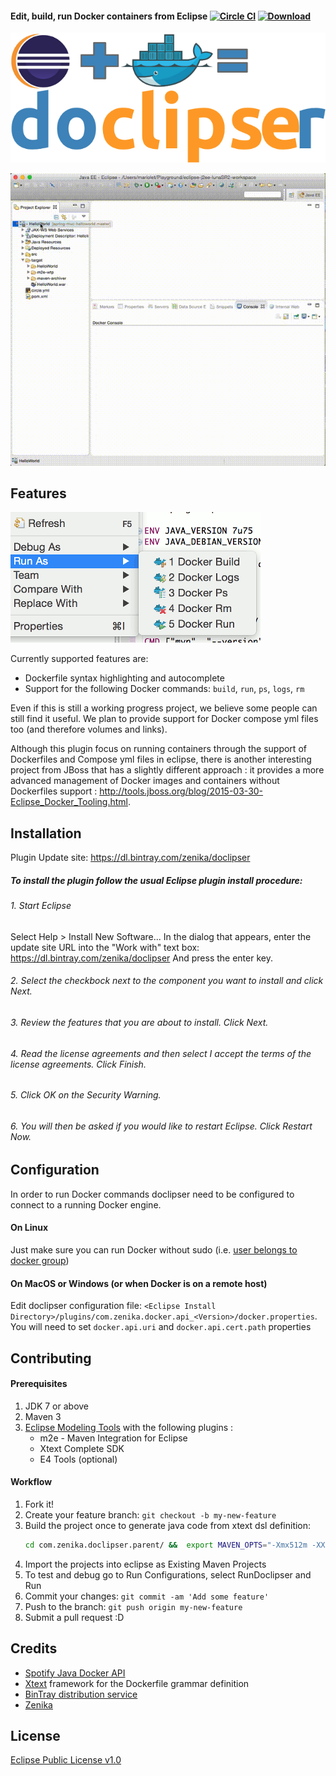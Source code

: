 #### Edit, build, run Docker containers from Eclipse [![Circle CI](https://circleci.com/gh/domeide/doclipser.png?style=shield)](https://circleci.com/gh/domeide/doclipser) [ ![Download](https://api.bintray.com/packages/zenika/doclipser/doclipser-p2-site/images/download.svg) ](https://dl.bintray.com/zenika/doclipser/)
![image](images/doclipser_main_logo.png)

![image](images/doclipserdemo.gif)

## Features

![image](images/run-as-screenshot.gif)

Currently supported features are:
* Dockerfile syntax highlighting and autocomplete
* Support for the following Docker commands: `build`, `run`, `ps`, `logs`, `rm`

Even if this is still a working progress project, we believe some people can still find it useful.
We plan to provide support for Docker compose yml files too (and therefore volumes and links). 

Although this plugin focus on running containers through the support of Dockerfiles and Compose yml files in eclipse, there is another interesting project from JBoss that has a slightly different approach : it provides a more advanced management of Docker images and containers without Dockerfiles support : http://tools.jboss.org/blog/2015-03-30-Eclipse_Docker_Tooling.html.

## Installation

Plugin Update site: https://dl.bintray.com/zenika/doclipser

##### To install the plugin follow the usual Eclipse plugin install procedure:

###### 1. Start Eclipse
Select Help > Install New Software... In the dialog that appears, enter the update site URL into the "Work with" text box: https://dl.bintray.com/zenika/doclipser
And press the enter key.

###### 2. Select the checkbock next to the component you want to install and click Next.

###### 3. Review the features that you are about to install. Click Next.

###### 4. Read the license agreements and then select I accept the terms of the license agreements. Click Finish.

###### 5. Click OK on the Security Warning.

###### 6. You will then be asked if you would like to restart Eclipse. Click Restart Now.

## Configuration

In order to run Docker commands doclipser need to be configured to connect to a running Docker engine. 

#### On Linux
Just make sure you can run Docker without sudo (i.e. [user belongs to docker group](https://docs.docker.com/installation/ubuntulinux/#create-a-docker-group))

#### On MacOS or Windows (or when Docker is on a remote host)
Edit doclipser configuration file: `<Eclipse Install Directory>/plugins/com.zenika.docker.api_<Version>/docker.properties`. You will need to set `docker.api.uri` and `docker.api.cert.path` properties

## Contributing

#### Prerequisites
1. JDK 7 or above
2. Maven 3
3. [Eclipse Modeling Tools](https://www.eclipse.org/downloads/packages/eclipse-modeling-tools/lunasr2) with the following plugins :
   * m2e - Maven Integration for Eclipse
   * Xtext Complete SDK
   * E4 Tools (optional)

#### Workflow
1. Fork it!
2. Create your feature branch: `git checkout -b my-new-feature`
3. Build the project once to generate java code from xtext dsl definition:
   ``` bash
   cd com.zenika.doclipser.parent/ &&  export MAVEN_OPTS="-Xmx512m -XX:MaxPermSize=128m" && mvn clean install
   ```
4. Import the projects into eclipse as Existing Maven Projects 
5. To test and debug go to Run Configurations, select RunDoclipser and Run  
3. Commit your changes: `git commit -am 'Add some feature'`
4. Push to the branch: `git push origin my-new-feature`
5. Submit a pull request :D

## Credits
* [Spotify Java Docker API](https://github.com/spotify/docker-client)
* [Xtext](https://eclipse.org/Xtext/) framework for the Dockerfile grammar definition
* [BinTray distribution service](http://bintray.com)
* [Zenika](http://zenika.com)

## License
[Eclipse Public License v1.0](https://www.eclipse.org/legal/epl-v10.html)
